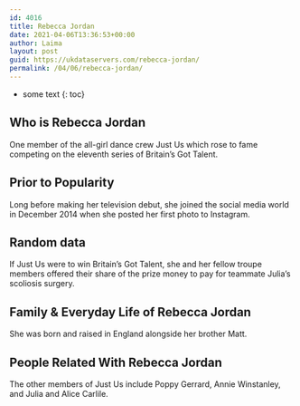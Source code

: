 ```yaml
---
id: 4016
title: Rebecca Jordan
date: 2021-04-06T13:36:53+00:00
author: Laima
layout: post
guid: https://ukdataservers.com/rebecca-jordan/
permalink: /04/06/rebecca-jordan/
---
```


* some text
{: toc}


## Who is Rebecca Jordan
                  
                  
                  
One member of the all-girl dance crew Just Us which rose to fame competing on the eleventh series of Britain&#8217;s Got Talent. 
                  
              
            
              
            
                
                
                
## Prior to Popularity
                  
                  
                  
Long before making her television debut, she joined the social media world in December 2014 when she posted her first photo to Instagram. 
                  
              
            
              
            
                
                
                
## Random data
                  
                  
                  
If Just Us were to win Britain&#8217;s Got Talent, she and her fellow troupe members offered their share of the prize money to pay for teammate Julia&#8217;s scoliosis surgery.
                  
              
            
              
            
                
                
                
## Family & Everyday Life of Rebecca Jordan
                  
                  
                  
She was born and raised in England alongside her brother Matt. 
                  
              
            
              
            
                
                
                
## People Related With Rebecca Jordan
                  
                  
                  
The other members of Just Us include Poppy Gerrard, Annie Winstanley, and Julia and Alice Carlile.
                  
              
            
              
            
                
              
            
              
              
            
            
              
            
          
          
          